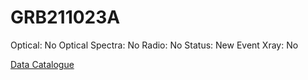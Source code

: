 # GRB211023A

Optical: No
Optical Spectra: No
Radio: No
Status: New Event
Xray: No

[Data Catalogue](GRB211023A%205a0d8aeac535429c913bbc9171440f7c/Data%20Catalogue%20ba04fb1e6ce141bdb78602c8c8c41e62.csv)